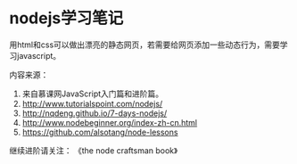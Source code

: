 # nodejs学习笔记


用html和css可以做出漂亮的静态网页，若需要给网页添加一些动态行为，需要学习javascript。

内容来源：
1. 来自慕课网JavaScript入门篇和进阶篇。
2. http://www.tutorialspoint.com/nodejs/
3. http://nqdeng.github.io/7-days-nodejs/
4. http://www.nodebeginner.org/index-zh-cn.html
5. https://github.com/alsotang/node-lessons


继续进阶请关注：
《the node craftsman book》





